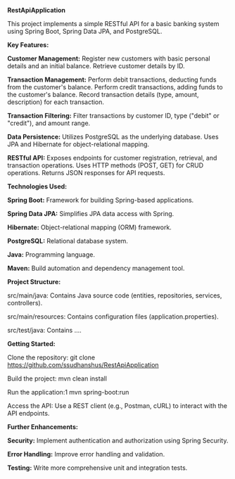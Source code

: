 **RestApiApplication**

This project implements a simple RESTful API for a basic banking system using Spring Boot, Spring Data JPA, and PostgreSQL.

**Key Features:**

**Customer Management:**
Register new customers with basic personal details and an initial balance.
Retrieve customer details by ID.

**Transaction Management:**
Perform debit transactions, deducting funds from the customer's balance.
Perform credit transactions, adding funds to the customer's balance.
Record transaction details (type, amount, description) for each transaction.

**Transaction Filtering:**
Filter transactions by customer ID, type ("debit" or "credit"), and amount range.

**Data Persistence:**
Utilizes PostgreSQL as the underlying database.
Uses JPA and Hibernate for object-relational mapping.

**RESTful API:**
Exposes endpoints for customer registration, retrieval, and transaction operations.
Uses HTTP methods (POST, GET) for CRUD operations.
Returns JSON responses for API requests.

**Technologies Used:**

**Spring Boot:** Framework for building Spring-based applications.

**Spring Data JPA:** Simplifies JPA data access with Spring.

**Hibernate:** Object-relational mapping (ORM) framework.

**PostgreSQL:** Relational database system.

**Java:** Programming language.

**Maven:** Build automation and dependency management tool.

**Project Structure:**

src/main/java: Contains Java source code (entities, repositories, services, controllers).

src/main/resources: Contains configuration files (application.properties).

src/test/java: Contains ....

**Getting Started:**

Clone the repository: git clone https://github.com/ssudhanshus/RestApiApplication

Build the project: mvn clean install

Run the application:1 mvn spring-boot:run   

Access the API: Use a REST client (e.g., Postman, cURL) to interact with the API endpoints.

**Further Enhancements:**

**Security:** Implement authentication and authorization using Spring Security.

**Error Handling:** Improve error handling and validation.

**Testing:** Write more comprehensive unit and integration tests.
